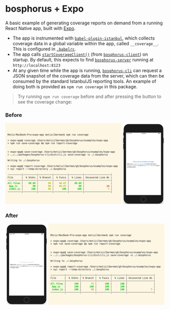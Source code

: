 # bosphorus + Expo

A basic example of generating coverage reports on demand from a running React Native app, built with [Expo](https://expo.io/).

* The app is instrumented with [`babel-plugin-istanbul`](https://github.com/istanbuljs/babel-plugin-istanbul), which collects coverage data in a global variable within the app, called `__coverage__`. This is configured in [`.babelrc`](https://github.com/motiz88/bosphorus/blob/master/examples/expo-app/.babelrc).
* The app calls [`startCoverageClient()`](https://github.com/motiz88/bosphorus/blob/cabb24206d2c5e7316162b27a605cca0579ae0ff/examples/expo-app/src/index.js#L5) (from [`bosphorus-client`](https://github.com/motiz88/bosphorus/tree/master/packages/bosphorus-client)) on startup. By default, this expects to find [`bosphorus-server`](https://github.com/motiz88/bosphorus/tree/master/packages/bosphorus-server) running at `http://localhost:8123`
* At any given time while the app is running, [`bosphorus-cli`](https://github.com/motiz88/bosphorus/tree/master/packages/bosphorus-cli) can request a JSON snapshot of the coverage data from the server, which can then be consumed by the standard IstanbulJS reporting tools. An example of doing both is provided as `npm run coverage` in this package.

> Try running `npm run coverage` before and after pressing the button to see the coverage change:

### Before

![Screenshot before pressing the button](./screenshots/before-press.png)

### After

![Screenshot after pressing the button](./screenshots/after-press.png)
